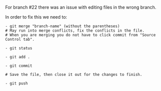 For branch #22 there was an issue with editing files in the wrong branch.

In order to fix this we need to:

```
- git merge "branch-name" (without the parentheses)
# May run into merge conflicts, fix the conflicts in the file. 
# When you are merging you do not have to click commit from "Source Control tab".

- git status

- git add .

- git commit

# Save the file, then close it out for the changes to finish.

- git push
```